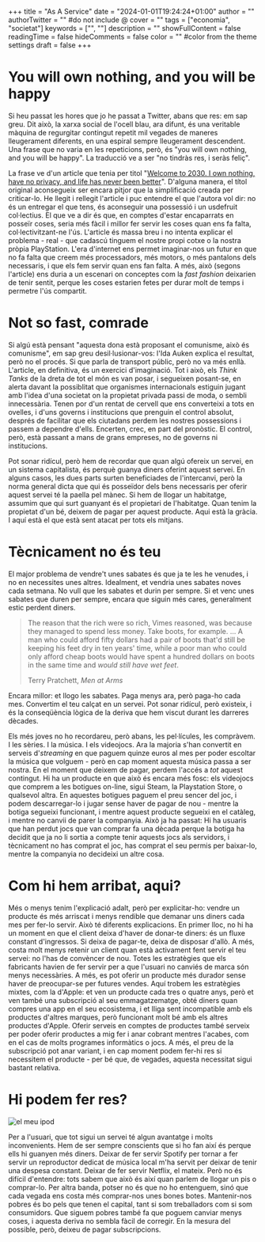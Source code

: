 +++
title = "As A Service"
date = "2024-01-01T19:24:24+01:00"
author = ""
authorTwitter = "" #do not include @
cover = ""
tags = ["economia", "societat"]
keywords = ["", ""]
description = ""
showFullContent = false
readingTime = false
hideComments = false
color = "" #color from the theme settings
draft = false
+++

# You will own nothing, and you will be happy

Si heu passat les hores que jo he passat a Twitter, abans que res: em sap greu. Dit això, la xarxa social de l'ocell blau, ara difunt, és una veritable màquina de regurgitar contingut repetit mil vegades de maneres lleugerament diferents, en una espiral sempre lleugerament descendent. Una frase que no varia en les repeticions, però, és "you will own nothing, and you will be happy". La traducció ve a ser "no tindràs res, i seràs feliç". 

La frase ve d'un article que tenia per titol "[Welcome to 2030. I own nothing, have no privacy, and life has never been better](https://web.archive.org/web/20161125135500/https://www.weforum.org/agenda/2016/11/shopping-i-can-t-really-remember-what-that-is)". D'alguna manera, el títol original aconsegueix ser encara pitjor que la simplificació creada per criticar-lo. He llegit i rellegit l'article i puc entendre el que l'autora vol dir: no és un entregar el que tens, és aconseguir una possessió i un usdefruit col·lectius. El que ve a dir és que, en comptes d'estar encaparrats en posseïr coses, seria més fàcil i millor fer servir les coses quan ens fa falta, col·lectivitzant-ne l'ús. L'article és massa breu i no intenta explicar el problema - real - que cadascú tinguem el nostre propi cotxe o la nostra pròpia PlayStation. L'era d'internet ens permet imaginar-nos un futur en que no fa falta que creem més processadors, més motors, o més pantalons dels necessaris, i que els fem servir quan ens fan falta. A més, això (segons l'article) ens duria a un escenari on conceptes com la _fast fashion_ deixarien de tenir sentit, perque les coses estarien fetes per durar molt de temps i permetre l'ús compartit. 

# Not so fast, comrade

Si algú està pensant "aquesta dona està proposant el comunisme, això és comunisme", em sap greu desil·lusionar-vos: l'Ida Auken explica el resultat, però no el procés. Si que parla de transport públic, però no va més enllà. L'article, en definitiva, és un exercici d'imaginació. Tot i això, els _Think Tanks_ de la dreta de tot el món es van posar, i segueixen posant-se, en alerta davant la possiblitat que organismes internacionals estiguin jugant amb l'idea d'una societat on la propietat privada passi de moda, o sembli innecessària. Tenen por d'un rentat de cervell que ens converteixi a tots en ovelles, i d'uns governs i institucions que prenguin el control absolut, després de facilitar que els ciutadans perdem les nostres possessions i passem a dependre d'ells. Encerten, crec, en part del pronòstic. El control, però, està passant a mans de grans empreses, no de governs ni institucions.

Pot sonar ridícul, però hem de recordar que quan algú ofereix un servei, en un sistema capitalista, és perquè guanya diners oferint aquest servei. En alguns casos, les dues parts surten beneficiades de l'intercanvi, però la norma general dicta que qui és posseïdor dels bens necessaris per oferir aquest servei té la paella pel mànec. Si hem de llogar un habitatge, assumim que qui surt guanyant és el propietari de l'habitatge. Quan tenim la propietat d'un bé, deixem de pagar per aquest producte. Aqui està la gràcia. I aquí està el que està sent atacat per tots els mitjans. 

# Tècnicament no és teu

El major problema de vendre't unes sabates és que ja te les he venudes, i no en necessites unes altres. Idealment, et vendria unes sabates noves cada setmana. No vull que les sabates et durin per sempre. Si et venc unes sabates que duren per sempre, encara que siguin més cares, generalment estic perdent diners.

> The reason that the rich were so rich, Vimes reasoned, was because they 
> managed to spend less money. Take boots, for example. ... A man who 
> could afford fifty dollars had a pair of boots that'd still be keeping 
> his feet dry in ten years' time, while a poor man who could only afford 
> cheap boots would have spent a hundred dollars on boots in the same time
>  and *would still have wet feet*.
> 
> Terry Pratchett, *Men at Arms*

Encara millor: et llogo les sabates. Paga menys ara, però paga-ho cada mes. Convertim el teu calçat en un servei. Pot sonar ridícul, però existeix, i és la conseqüència lògica de la deriva que hem viscut durant les darreres dècades.

Els més joves no ho recordareu, però abans, les pel·lícules, les compràvem. I les sèries. I la música. I els videojocs. Ara la majoria s'han convertit en serveis d'_streaming_ en que paguem quinze euros al mes per poder escoltar la música que volguem - però en cap moment aquesta música passa a ser nostra. En el moment que deixem de pagar, perdem l'accés a _tot_ aquest contingut. Hi ha un producte en que això és encara més fosc: els videojocs que comprem a les botigues on-line, sigui Steam, la Playstation Store, o qualsevol altra. En aquestes botigues paguem el preu sencer del joc, i podem descarregar-lo i jugar sense haver de pagar de nou - mentre la botiga segueixi funcionant, i mentre aquest producte segueixi en el catàleg, i mentre no canvii de parer la companyia. Això ja ha passat: Hi ha usuaris que han perdut jocs que van comprar fa una dècada perque la botiga ha decidit que ja no li sortia a compte tenir aquests jocs als servidors, i tècnicament no has comprat el joc, has comprat el seu permis per baixar-lo, mentre la companyia no decideixi un altre cosa. 

# Com hi hem arribat, aqui?

Més o menys tenim l'explicació adalt, però per explicitar-ho: vendre un producte és més arriscat i menys rendible que demanar uns diners cada mes per fer-lo servir. Això té diferents explicacions. En primer lloc, no hi ha un moment en que el client deixa d'haver de donar-te diners: és un fluxe constant d'ingressos. Si deixa de pagar-te, deixa de disposar d'allò. A més, costa molt menys retenir un client quan està activament fent servir el teu servei: no l'has de convèncer de nou. Totes les estratègies que els fabricants havien de fer servir per a que l'usuari no canviés de marca són menys necessàries. A més, es pot oferir un producte més durador sense haver de preocupar-se per futures vendes. Aquí trobem les estratègies mixtes, com la d'Apple: et ven un producte cada tres o quatre anys, però et ven també una subscripció al seu emmagatzematge, obté diners quan compres una app en el seu ecosistema, i et lliga sent incompatible amb els productes d'altres marques, però funcionant molt bé amb els altres productes d'Apple. Oferir serveis en comptes de productes també serveix per poder oferir productes a mig fer i anar cobrant mentres l'acabes, com en el cas de molts programes informàtics o jocs. A més, el preu de la subscripció pot anar variant, i en cap moment podem fer-hi res si necessitem el producte - per bé que, de vegades, aquesta necessitat sigui bastant relativa.

# Hi podem fer res?

![el meu ipod](/images/ipod.jpg)

Per a l'usuari, que tot sigui un servei té algun avantatge i molts inconvenients. Hem de ser sempre conscients que si ho fan així és perque ells hi guanyen més diners. Deixar de fer servir Spotify per tornar a fer servir un reproductor dedicat de música local m'ha servit per deixar de tenir una despesa constant. Deixar de fer servir Netflix, el mateix. Però no és difícil d'entendre: tots sabem que això és així quan parlem de llogar un pis o comprar-lo. Per altra banda, potser no és que no ho entenguem, sinó que cada vegada ens costa més comprar-nos unes bones botes. Mantenir-nos pobres és bo pels que tenen el capital, tant si som treballadors com si som consumidors. Que siguem pobres també fa que poguem canviar menys coses, i aquesta deriva no sembla fàcil de corregir. En la mesura del possible, però, deixeu de pagar subscripcions.

